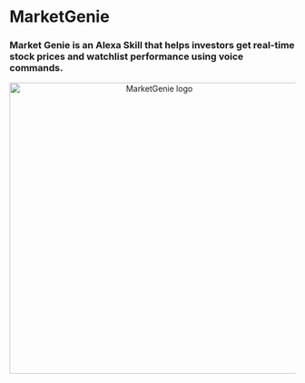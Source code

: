 # MarketGenie
### Market Genie is an Alexa Skill that helps investors get real-time stock prices and watchlist performance using voice commands.
<p align="center">
  <img width="512" height="512" src="https://github.com/rishibarad/MarketGenie/blob/master/assets/images/en-US_largeIconUri.png" alt="MarketGenie logo">
</p>

